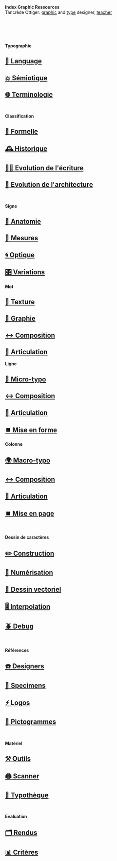   **Index Graphic Ressources**  
  Tancrède Ottiger: [graphic](https://t-o.studio) and [type](https://t-o.supply) designer, [teacher](https://studioto.github.io)
# &nbsp;

<!---
## [🦚 Index Littérature Visuelle]()
## [💼 Portfolio](Student's projects)
## [⚡ Index Logos]()
## [🐦‍⬛ Index Animations]()
## [🏢 Index Grid Systems]()
## [🔮 Design Theories](/)
## [🔲 Design Gestalt](/)
## [📊 Design Hiérarchies](/)
## [🏗️ Typo Grille](/)
## [🌐 Wiki](/index-graphic-terminology)
## [👀 Voir / Lire](/see-things)
## [🔡 Gris de texte](/see-shades)
## [↔️ Longueur de ligne](/set-line-width)
## [↕️ Inter-lignes](/set-line-height)
## [🔡 Gris de texte](/see-shades)
## [📝 Checklists](/check-exports)
## [⚙️ Support](/support-technicals)
--->



**Typographie**
## [💬 Language](/see-langage)
## [💥 Sémiotique](/express-message)
## [🌐 Terminologie](/index-definitions)

&nbsp;
&nbsp;

**Classification**
## [🦴 Formelle](/classify-typefaces-shapes)
## [🕰️ Historique](/classify-typefaces-history)
## [✍🏻 Evolution de l'écriture](/track-writing-evolution)
## [🏢 Evolution de l'architecture](/track-architecture-evolution)

&nbsp;
&nbsp;

**Signe**
## [🍖 Anatomie](/study-sign)
## [📏 Mesures](/measure-sign)
## [🌀 Optique](/adjust-sign)
## [🎛️ Variations](/vary-sign)
**Mot**
## [🎨 Texture](/set-letter-face)
## [🔡 Graphie](/set-letter-case)
## [↔️ Composition](/set-letter-composition)
## [📶 Articulation](/set-letter-articulation)
**Ligne**
## [🦠 Micro-typo](/set-micro-typo)
## [↔️ Composition](/set-word-composition)
## [📶 Articulation](/set-word-articulation)
## [⏹️ Mise en forme](set-word-layout)
**Colonne**
## [🌍 Macro-typo](/set-macro-typo)
## [↔️ Composition](/set-line-composition)
## [📶 Articulation](/set-line-articulation)
## [⏹️ Mise en page](/set-line-layout)

&nbsp;
&nbsp;

**Dessin de caractères**
## [✏️ Construction](/construct-typeface)
## [📸 Numérisation](/digitize-typeface)
## [📐 Dessin vectoriel](/draw-vectors)
## [🎚️ Interpolation](/interpolate-vectors)
## [🪲 Debug](/debug-drawings)

&nbsp;
&nbsp;

**Références**
## [☎️ Designers](/index-designers)
## [📘 Specimens](/index-specimens)
## [⚡ Logos](/index-logos)
## [🚸 Pictogrammes](/index-pictos)

&nbsp;
&nbsp;

**Matériel**
## [⚒️ Outils](/use-material)
## [🖨️ Scanner](/use-scanner)
## [🧰 Typothèque](http://typo.eracom.ch)

&nbsp;
&nbsp;

**Evaluation**
## [🗂️ Rendus](/assess-deliverable)
## [📊 Critères](/assess-process)